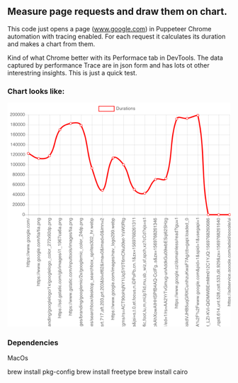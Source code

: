 ## Measure page requests and draw them on chart.

This code just opens a page (www.google.com) in Puppeteer Chrome automation with tracing enabled. For each request it calculates its duration and makes a chart from them.

Kind of what Chrome better with its Performace tab in DevTools.
The data captured by performance Trace are in json form and has lots ot other interestring insights. This is just a quick test.

### Chart looks like:
![Chart](docs/chart.png)

### Dependencies
MacOs

brew install pkg-config
brew install freetype
brew install cairo
